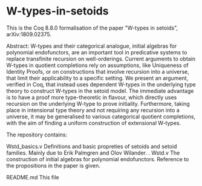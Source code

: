 # W-types-in-setoids
This is the Coq 8.8.0 formalisation of the paper "W-types in setoids", arXiv:1809.02375.

Abstract:
W-types and their categorical analogue, initial algebras for polynomial endofunctors,
are an important tool in predicative systems to replace transfinite recursion on well-orderings.
Current arguments to obtain W-types in quotient completions rely on assumptions, like Uniqueness of Identity Proofs,
or on constructions that involve recursion into a universe, that limit their applicability to a specific setting.
We present an argument, verified in Coq,
that instead uses dependent W-types in the underlying type theory to construct W-types in the setoid model.
The immediate advantage is to have a proof more type-theoretic in flavour,
which directly uses recursion on the underlying W-type to prove initiality.
Furthermore, taking place in intensional type theory and not requiring any recursion into a universe,
it may be generalised to various categorical quotient completions,
with the aim of finding a uniform construction of extensional W-types.

The repository contains:

Wstd_basics.v
Definitions and basic propreties of setoids and setoid families.
Mainly due to Erik Palmgren and Olov Wilander.
. 
Wstd.v
The construction of initial algebras for polynomial endofunctors.
Reference to the propositions in the paper is given.

README.md
This file

